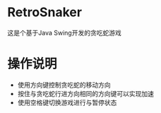 # RetroSnaker
这是个基于Java Swing开发的贪吃蛇游戏
# 操作说明
- 使用方向键控制贪吃蛇的移动方向
- 按住与贪吃蛇行进方向相同的方向键可以实现加速
- 使用空格键切换游戏进行与暂停状态

